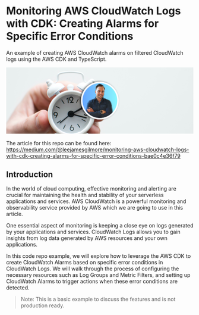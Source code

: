 # Monitoring AWS CloudWatch Logs with CDK: Creating Alarms for Specific Error Conditions

An example of creating AWS CloudWatch alarms on filtered CloudWatch logs using the AWS CDK and TypeScript.

![image](./docs/images/header.png)

The article for this repo can be found here: https://medium.com/@leejamesgilmore/monitoring-aws-cloudwatch-logs-with-cdk-creating-alarms-for-specific-error-conditions-bae0c4e36f79

## Introduction

In the world of cloud computing, effective monitoring and alerting are crucial for maintaining the health and stability of your serverless applications and services. AWS CloudWatch is a powerful monitoring and observability service provided by AWS which we are going to use in this article.

One essential aspect of monitoring is keeping a close eye on logs generated by your applications and services. CloudWatch Logs allows you to gain insights from log data generated by AWS resources and your own applications.

In this code repo example, we will explore how to leverage the AWS CDK to create CloudWatch Alarms based on specific error conditions in CloudWatch Logs. We will walk through the process of configuring the necessary resources such as Log Groups and Metric Filters, and setting up CloudWatch Alarms to trigger actions when these error conditions are detected.

> Note: This is a basic example to discuss the features and is not production ready.
